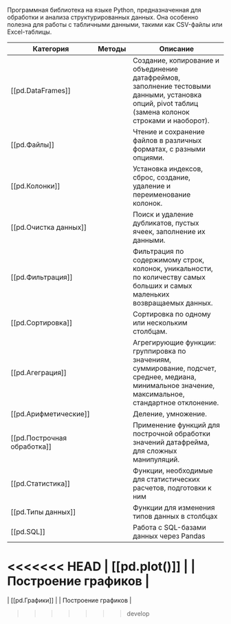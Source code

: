 
Программная библиотека на языке Python, предназначенная для обработки и анализа структурированных данных. Она особенно полезна для работы с табличными данными, такими как CSV-файлы или Excel-таблицы.

| Категория                   | Методы | Описание                                                                                                                                             |
| --------------------------- | ------ | ---------------------------------------------------------------------------------------------------------------------------------------------------- |
| [[pd.DataFrames]]           |        | Создание, копирование и объединение датафреймов, заполнение тестовыми данными, установка опций, pivot таблиц (замена колонок строками и наоборот).   |
| [[pd.Файлы]]                |        | Чтение и сохранение файлов в различных форматах, с разными опциями.                                                                                  |
| [[pd.Колонки]]              |        | Установка индексов, сброс, создание, удаление и переименование колонок.                                                                              |
| [[pd.Очистка данных]]       |        | Поиск и удаление дубликатов, пустых ячеек, заполнение их данными.                                                                                    |
| [[pd.Фильтрация]]           |        | Фильтрация по содержимому строк, колонок, уникальности, по количеству самых больших и самых маленьких возвращаемых данных.                           |
| [[pd.Сортировка]]           |        | Сортировка по одному или нескольким столбцам.                                                                                                        |
| [[pd.Агеграция]]            |        | Агрегирующие функции: группировка по значениям, суммирование, подсчет, среднее, медиана, минимальное значение, максимальное, стандартное отклонение. |
| [[pd.Арифметические]]       |        | Деление, умножение.                                                                                                                                  |
| [[pd.Построчная обработка]] |        | Применение функций для построчной обработки значений датафрейма, для сложных манипуляций.                                                            |
| [[pd.Статистика]]           |        | Функции, необходимые для статистических расчетов, подготовки к ним                                                                                   |
| [[pd.Типы данных]]          |        | Функции для изменения типов данных в столбцах                                                                                                        |
| [[pd.SQL]]                  |        | Работа с SQL-базами данных через Pandas                                                                                                              |
<<<<<<< HEAD
| [[pd.plot()]]               |        | Построение графиков                                                                                                                                  |
=======
| [[pd.Графики]]              |        | Построение графиков                                                                                                                                  |
>>>>>>> develop
